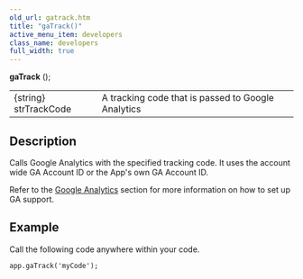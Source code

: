 ```yaml
---
old_url: gatrack.htm
title: "gaTrack()"
active_menu_item: developers
class_name: developers
full_width: true
---
```



**gaTrack** ();

<table>
<tr>
<td width="142">
{string} strTrackCode

</td>
<td width="15">
</td>
<td width="723">
A tracking code that is passed to Google Analytics

</td>
</tr>
</table>

## Description

Calls Google Analytics with the specified tracking code. It uses the account wide GA Account ID or the App's own GA Account ID.

Refer to the [Google Analytics](/developers/documentation/product-guide/advanced-features/google-analytics/) section for more information on how to set up GA support.

## Example

Call the following code anywhere within your code.

    app.gaTrack('myCode');  
   

